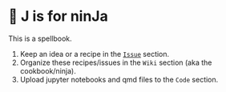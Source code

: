 # 🥷 J is for ninJa
This is a spellbook.


1. Keep an idea or a recipe in the [`Issue`](https://github.com/tsai-jiewen/ninja/issues) section.
2. Organize these recipes/issues in the `Wiki` section (aka the cookbook/ninja).
3. Upload jupyter notebooks and qmd files to the `Code` section.
